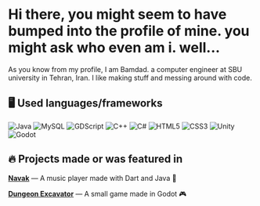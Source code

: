 # Hi there, you might seem to have bumped into the profile of mine. you might ask who even am i. well...

As you know from my profile, I am Bamdad. a computer engineer at SBU university in Tehran, Iran.
I like making stuff and messing around with code.

## 🖥️ Used languages/frameworks

![Java](https://img.shields.io/badge/Java-ED8B00?style=for-the-badge&logo=openjdk&logoColor=white)
![MySQL](https://img.shields.io/badge/MySQL-4479A1?style=for-the-badge&logo=mysql&logoColor=white)
![GDScript](https://img.shields.io/badge/GDScript-478CBF?style=for-the-badge&logo=godot-engine&logoColor=white)
![C++](https://img.shields.io/badge/C++-00599C?style=for-the-badge&logo=cplusplus&logoColor=white)
![C#](https://img.shields.io/badge/C%23-239120?style=for-the-badge&logo=csharp&logoColor=white)
![HTML5](https://img.shields.io/badge/HTML5-E34F26?style=for-the-badge&logo=html5&logoColor=white)
![CSS3](https://img.shields.io/badge/CSS3-1572B6?style=for-the-badge&logo=css3&logoColor=white)
![Unity](https://img.shields.io/badge/Unity-FFFFFF?style=for-the-badge&logo=unity&logoColor=black)
![Godot](https://img.shields.io/badge/Godot-478CBF?style=flat-square&logo=godot-engine&logoColor=white)

## 🔥 Projects made or was featured in
**[Navak](https://github.com/BamdadRashidi/AP_Music_player_project)** — A music player made with Dart and Java 🎵

**[Dungeon Excavator](https://github.com/BamdadRashidi/Dungeon-excavator-source-code)** — A small game made in Godot 🎮  








